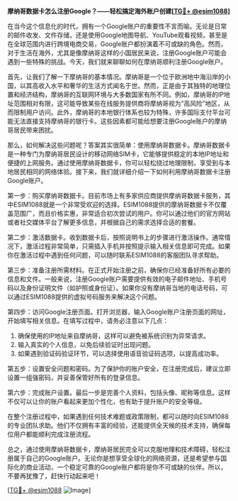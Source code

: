 **摩纳哥数据卡怎么注册Google？——轻松搞定海外账户创建[[TG💪+ @esim1088](https://t.me/s/esim1088)]**

在当今这个信息化的时代，拥有一个Google账户的重要性不言而喻。无论是日常的邮件收发、文件存储，还是使用Google地图导航、YouTube观看视频，甚至是在全球范围内进行跨境电商交易，Google账户都扮演着不可或缺的角色。然而，对于生活在海外，尤其是像摩纳哥这样的小国居民来说，注册Google账户可能会遇到一些特殊的挑战。今天，我们就来聊聊如何在摩纳哥顺利注册Google账户。

首先，让我们了解一下摩纳哥的基本情况。摩纳哥是一个位于欧洲地中海沿岸的小国，以其高收入水平和奢华的生活方式闻名于世。然而，正是由于其独特的地理位置和经济结构，摩纳哥的互联网环境与大多数国家有所不同。例如，摩纳哥的IP地址范围相对有限，这可能导致某些在线服务提供商将摩纳哥视为“高风险”地区，从而限制用户访问。此外，摩纳哥的本地银行体系也较为特殊，许多国际支付平台可能无法直接支持摩纳哥的银行卡。这些因素都可能给想要注册Google账户的摩纳哥居民带来困扰。

那么，如何解决这些问题呢？答案其实很简单：使用摩纳哥数据卡。摩纳哥数据卡是一种专门为摩纳哥居民设计的移动网络SIM卡，它能够提供稳定的本地IP地址和便捷的上网服务。通过使用摩纳哥数据卡，你可以轻松绕过地理限制，享受到与本地居民相同的网络体验。接下来，我们就详细介绍一下如何利用摩纳哥数据卡注册Google账户。

第一步：购买摩纳哥数据卡。目前市场上有多家供应商提供摩纳哥数据卡服务，其中ESIM1088就是一个非常受欢迎的选择。ESIM1088提供的摩纳哥数据卡不仅覆盖范围广，而且价格实惠，非常适合初次尝试的用户。你可以通过他们的官方网站或者社交媒体平台了解更多信息，并根据自己的需求选择合适的套餐。

第二步：激活数据卡。收到数据卡后，按照说明书上的步骤进行激活操作。通常情况下，激活过程非常简单，只需插入手机并按照提示输入相关信息即可完成。如果你在激活过程中遇到任何问题，可以随时联系ESIM1088的客服团队寻求帮助。

第三步：准备注册所需材料。在正式开始注册之前，确保你已经准备好所有必要的信息和文件。一般来说，注册Google账户需要提供有效的电子邮件地址、手机号码以及身份证明文件（如护照或身份证）。如果你没有摩纳哥当地的电话号码，可以通过ESIM1088提供的虚拟号码服务来解决这个问题。

第四步：访问Google注册页面。打开浏览器，输入Google账户注册页面的网址，开始填写相关信息。在填写过程中，请务必注意以下几点：

1. 确保使用的IP地址来自摩纳哥，这样可以避免被系统识别为异常请求。
2. 输入真实的个人信息，以免后续验证时出现问题。
3. 如果遇到验证码验证环节，可以选择使用语音验证码选项，以提高成功率。

第五步：设置安全问题和密码。为了保护你的账户安全，在注册完成后，建议立即设置一组强密码，并妥善保管好所有的登录信息。

第六步：完成账户设置。最后一步是完善个人资料，包括头像、昵称等信息。这样不仅可以让你的账户看起来更加个性化，也有助于提升账户的安全等级。

在整个注册过程中，如果遇到任何技术难题或政策限制，都可以随时向ESIM1088的专业团队求助。他们不仅拥有丰富的经验，还能提供全天候的技术支持，确保每位用户都能顺利完成注册流程。

总之，通过使用摩纳哥数据卡，摩纳哥居民完全可以克服地理和技术障碍，轻松注册属于自己的Google账户。无论你是想享受全球化的网络资源，还是希望参与国际化的商业活动，一个稳定可靠的Google账户都将是你不可或缺的伙伴。所以，不要再犹豫了，赶快行动起来吧！

[[TG💪+ @esim1088](https://t.me/s/esim1088) ![Image](https://i.postimg.cc/4NQfJmqS/Snipaste-2025-05-13-00-14-12.png)]